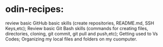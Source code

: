 # odin-recipes:
review basic GitHub basic skills (create repositories, README.md, SSH Keys,etc);
Review basic Git Bash skills (commands for creating files, directories, cloning, git commit, git pull and push,etc);
Getting used to Vs Codes;
Organizing my local files and folders on my cuomputer.
